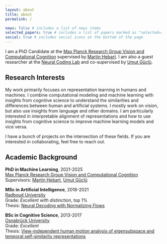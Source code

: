 ```yaml
---
layout: about
title: about
permalink: /

news: false # includes a list of news items
selected_papers: true # includes a list of papers marked as "selected={true}"
social: true # includes social icons at the bottom of the page
---
```


I am a PhD Candidate at the [Max Planck Research Group Vision and Computational Cognition](https://hebartlab.com/) supervised by [Martin Hebart](http://martin-hebart.de). I am also a guest researcher at the [Neural Coding Lab](https://neuralcoding.nl/) and co-supervised by [Umut Güçlü](https://www.ru.nl/en/people/guclu-u).


## Research Interests


My work primarily focuses on representation learning in humans and machines. I combine computational modeling and machine learning with insights from cognitive science to understand the similarities and differences between human and artificial systems. I mostly work on vision, but also use insights from language and other domains. I am particularly interested in interpretable alignment of representations and how to use insights from cognitive science to improve machine learning models and vice versa.


I have a bunch of projects on the intersection of these fields. If you are interested in collaborating, feel free to reach out.


## Academic Background
    
**PhD in Machine Learning**, 2021-2025 <br>
[Max Planck Research Group Vision and Computational Cognition](https://hebartlab.com/) <br>
Supervisors: [Martin Hebart](http://martin-hebart.de), [Umut Güçlü](https://www.ru.nl/en/people/guclu-u)

**MSc in Artificial Intelligence**, 2018-2021 <br>
[Radboud University](https://www.ru.nl/ai/)  
Grade: *Excellent with distinction*, top 1% <br>
Thesis: [Neural Decoding with Normalizing Flows](../assets/pdf/thesis-master.pdf)

**BSc in Cognitive Science**, 2013-2017 <br>
[Osnabrück University](https://www.ikw.uni-osnabrueck.de/en/home.html)  
Grade: *Excellent*  <br>
Thesis: [View-independent human motion analysis of eigensubspace and temporal self-similarity representations](../assets/pdf/thesis-bachelor.pdf)

